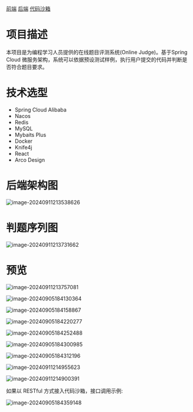 [前端](https://github.com/banchengkemeng/LearnCode-frontend)     [后端](https://github.com/banchengkemeng/LearnCode-Microservcie)     [代码沙箱](https://github.com/banchengkemeng/LearnCode-CodeSandbox)

# 项目描述

本项目是为编程学习人员提供的在线题目评测系统(Online Judge)。基于Spring Cloud 微服务架构，系统可以依据预设测试样例，执行用户提交的代码并判断是否符合题目要求。

# 技术选型

- Spring Cloud Alibaba
- Nacos
- Redis
- MySQL
- Mybaits Plus
- Docker
- Knife4j
- React
- Arco Design

# 后端架构图

![image-20240911213538626](https://code-pictures.oss-cn-beijing.aliyuncs.com/image-20240911213538626.png)

# 判题序列图

![image-20240911213731662](https://code-pictures.oss-cn-beijing.aliyuncs.com/image-20240911213731662.png)

# 预览

![image-20240911213757081](https://code-pictures.oss-cn-beijing.aliyuncs.com/image-20240911213757081.png)

![image-20240905184130364](https://code-pictures.oss-cn-beijing.aliyuncs.com/image-20240905184130364.png)



![image-20240905184158867](https://code-pictures.oss-cn-beijing.aliyuncs.com/image-20240905184158867.png)



![image-20240905184220277](https://code-pictures.oss-cn-beijing.aliyuncs.com/image-20240905184220277.png)



![image-20240905184252488](https://code-pictures.oss-cn-beijing.aliyuncs.com/image-20240905184252488.png)



![image-20240905184300985](https://code-pictures.oss-cn-beijing.aliyuncs.com/image-20240905184300985.png)



![image-20240905184312196](https://code-pictures.oss-cn-beijing.aliyuncs.com/image-20240905184312196.png)



![image-20240911214955623](https://code-pictures.oss-cn-beijing.aliyuncs.com/image-20240911214955623.png)



![image-20240911214900391](https://code-pictures.oss-cn-beijing.aliyuncs.com/image-20240911214900391.png)

如果以 RESTful 方式接入代码沙箱，接口调用示例:

![image-20240905184359148](https://code-pictures.oss-cn-beijing.aliyuncs.com/image-20240905184359148.png)